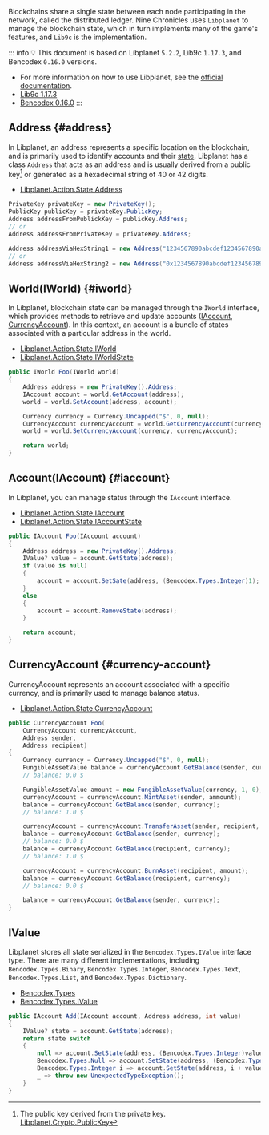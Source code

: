 Blockchains share a single state between each node participating in the network, called the distributed ledger. Nine Chronicles uses `Libplanet` to manage the blockchain state, which in turn implements many of the game's features, and `Lib9c` is the implementation.

::: info :bulb:
This document is based on Libplanet `5.2.2`, Lib9c `1.17.3`, and Bencodex `0.16.0` versions.
- For more information on how to use Libplanet, see the [official documentation](https://docs.libplanet.io/5.2.2/).
- [Lib9c 1.17.3](https://github.com/planetarium/lib9c/tree/1.17.3)
- [Bencodex 0.16.0](https://github.com/planetarium/bencodex.net/tree/0.16.0)
:::

## Address {#address}

In Libplanet, an address represents a specific location on the blockchain, and is primarily used to identify accounts and their [state](#ivalue). Libplanet has a class `Address` that acts as an address and is usually derived from a public key[^public-key] or generated as a hexadecimal string of 40 or 42 digits.

- [Libplanet.Action.State.Address](https://github.com/planetarium/libplanet/blob/5.2.2/src/Libplanet.Action/State/Address.cs)

```cs
PrivateKey privateKey = new PrivateKey();
PublicKey publicKey = privateKey.PublicKey;
Address addressFromPublickKey = publicKey.Address;
// or
Address addressFromPrivateKey = privateKey.Address;

Address addressViaHexString1 = new Address("1234567890abcdef1234567890abcdef12345678");
// or
Address addressViaHexString2 = new Address("0x1234567890abcdef1234567890abcdef12345678");
```


## World(IWorld) {#iworld}

In Libplanet, blockchain state can be managed through the `IWorld` interface, which provides methods to retrieve and update accounts ([IAccount](#iaccount), [CurrencyAccount](#currency-account)). In this context, an account is a bundle of states associated with a particular address in the world.

- [Libplanet.Action.State.IWorld](https://github.com/planetarium/libplanet/blob/5.2.2/src/Libplanet.Action/State/IWorld.cs)
- [Libplanet.Action.State.IWorldState](https://github.com/planetarium/libplanet/blob/5.2.2/src/Libplanet.Action/State/IWorldState.cs)

```cs
public IWorld Foo(IWorld world)
{
    Address address = new PrivateKey().Address;
    IAccount account = world.GetAccount(address);
    world = world.SetAccount(address, account);

    Currency currency = Currency.Uncapped("$", 0, null);
    CurrencyAccount currencyAccount = world.GetCurrencyAccount(currency);
    world = world.SetCurrencyAccount(currency, currencyAccount);

    return world;
}
```

## Account(IAccount) {#iaccount}

In Libplanet, you can manage status through the `IAccount` interface.

- [Libplanet.Action.State.IAccount](https://github.com/planetarium/libplanet/blob/5.2.2/src/Libplanet.Action/State/IAccount.cs)
- [Libplanet.Action.State.IAccountState](https://github.com/planetarium/libplanet/blob/5.2.2/src/Libplanet.Action/State/IAccountState.cs)

```cs
public IAccount Foo(IAccount account)
{
    Address address = new PrivateKey().Address;
    IValue? value = account.GetState(address);
    if (value is null)
    {
        account = account.SetSate(address, (Bencodex.Types.Integer)1);
    }
    else
    {
        account = account.RemoveState(address);
    }

    return account;
}
```

## CurrencyAccount {#currency-account}

CurrencyAccount represents an account associated with a specific currency, and is primarily used to manage balance status.

- [Libplanet.Action.State.CurrencyAccount](https://github.com/planetarium/libplanet/blob/5.2.2/src/Libplanet.Action/State/CurrencyAccount.cs)

```cs
public CurrencyAccount Foo(
    CurrencyAccount currencyAccount,
    Address sender,
    Address recipient)
{
    Currency currency = Currency.Uncapped("$", 0, null);
    FungibleAssetValue balance = currencyAccount.GetBalance(sender, currency);
    // balance: 0.0 $

    FungibleAssetValue amount = new FungibleAssetValue(currency, 1, 0);
    currencyAccount = currencyAccount.MintAsset(sender, ammount);
    balance = currencyAccount.GetBalance(sender, currency);
    // balance: 1.0 $

    currencyAccount = currencyAccount.TransferAsset(sender, recipient, amount);
    balance = currencyAccount.GetBalance(sender, currency);
    // balance: 0.0 $
    balance = currencyAccount.GetBalance(recipient, currency);
    // balance: 1.0 $

    currencyAccount = currencyAccount.BurnAsset(recipient, amount);
    balance = currencyAccount.GetBalance(recipient, currency);
    // balance: 0.0 $

    balance = currencyAccount.GetBalance(sender, currency);
}
```

## IValue

Libplanet stores all state serialized in the `Bencodex.Types.IValue` interface type. There are many different implementations, including `Bencodex.Types.Binary`, `Bencodex.Types.Integer`, `Bencodex.Types.Text`, `Bencodex.Types.List`, and `Bencodex.Types.Dictionary`.

- [Bencodex.Types](https://github.com/planetarium/bencodex.net/tree/0.16.0/Bencodex/Types)
- [Bencodex.Types.IValue](https://github.com/planetarium/bencodex.net/blob/0.16.0/Bencodex/Types/IValue.cs)

```cs
public IAccount Add(IAccount account, Address address, int value)
{
    IValue? state = account.GetState(address);
    return state switch
    {
        null => account.SetState(address, (Bencodex.Types.Integer)value),
        Bencodex.Types.Null => account.SetState(address, (Bencodex.Types.Integer)value),
        Bencodex.Types.Integer i => account.SetState(address, i + value),
        _ => throw new UnexpectedTypeException();
    }
}
```

[^public-key]: The public key derived from the private key. [Libplanet.Crypto.PublicKey](https://github.com/planetarium/libplanet/blob/5.2.2/src/Libplanet.Crypto/PublicKey.cs)
